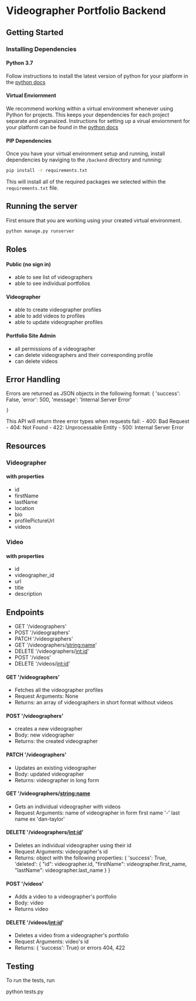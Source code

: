 # Videographer Portfolio Backend

## Getting Started

### Installing Dependencies

#### Python 3.7

Follow instructions to install the latest version of python for your platform in the [python docs](https://docs.python.org/3/using/unix.html#getting-and-installing-the-latest-version-of-python)

#### Virtual Enviornment

We recommend working within a virtual environment whenever using Python for projects. This keeps your dependencies for each project separate and organaized. Instructions for setting up a virual enviornment for your platform can be found in the [python docs](https://packaging.python.org/guides/installing-using-pip-and-virtual-environments/)

#### PIP Dependencies

Once you have your virtual environment setup and running, install dependencies by naviging to the `/backend` directory and running:

```bash
pip install -r requirements.txt
```

This will install all of the required packages we selected within the `requirements.txt` file.

## Running the server

First ensure that you are working using your created virtual environment.

```bash
python manage.py runserver
```

## Roles 

#### Public (no sign in)
- able to see list of videographers
- able to see individual portfolios

#### Videographer
- able to create videographer profiles
- able to add videos to profiles
- able to update videographer profiles

#### Portfolio Site Admin
- all permissions of a videographer
- can delete videographers and their corresponding profile
- can delete videos


## Error Handling

Errors are returned as JSON objects in the following format: 
    {
        'success': False,
        'error': 500,
        'message': 'Internal Server Error'

    }

This API will return three error types when requests fail: 
    - 400: Bad Request
    - 404: Not Found
    - 422: Unprocessable Entity
    - 500: Internal Server Error

## Resources

### Videographer
#### with properties
- id
- firstName
- lastName
- location
- bio
- profilePictureUrl
- videos

### Video
#### with properties 
- id
- videographer_id
- url
- title
- description


## Endpoints
- GET '/videographers'
- POST '/videographers'
- PATCH '/videographers'
- GET '/videographers/<string:name>'
- DELETE '/videographers/<int:id>'
- POST '/videos'
- DELETE '/videos/<int:id>'


#### GET '/videographers'
- Fetches all the videographer profiles
- Request Arguments: None
- Returns: an array of videographers in short format without videos

#### POST '/videographers'
- creates a new videographer
- Body: new videographer
- Returns: the created videographer


#### PATCH '/videographers'
- Updates an existing videographer
- Body: updated videographer
- Returns: videographer in long form

#### GET '/videographers/<string:name>
- Gets an individual videographer with videos
- Request Arguments: name of videographer in form first name '-' last name ex 'dan-taylor'

#### DELETE '/videographers/<int:id>'
- Deletes an individual videographer using their id
- Request Arguments: videographer's id
- Returns: object with the following properties: 
        {
            'success': True,
            'deleted': {
                "id": videographer.id,
                "firstName": videographer.first_name,
                "lastName": videographer.last_name
            }
        }

#### POST '/videos'
- Adds a video to a videographer's portfolio
- Body: video
- Returns video

#### DELETE '/videos/<int:id>'
- Deletes a video from a videographer's portfolio
- Request Arguments: video's id
- Returns: { 'success': True} or errors 404, 422


## Testing
To run the tests, run

python tests.py
